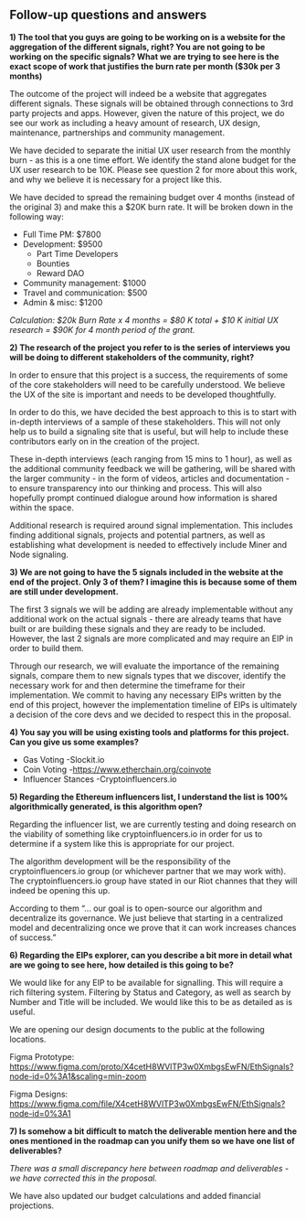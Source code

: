 ## Follow-up questions and answers

**1) The tool that you guys are going to be working on is a website for the aggregation of the different signals, right? You are not going to be working on the specific signals? What we are trying to see here is the exact scope of work that justifies the burn rate per month ($30k per 3 months)**

The outcome of the project will indeed be a website that aggregates different signals. These signals will be obtained through connections to 3rd party projects and apps. However, given the nature of this project, we do see our work as including a heavy amount of research, UX design, maintenance, partnerships and community management. 

We have decided to separate the initial UX user research from the monthly burn - as this is a one time effort. We identify the stand alone budget for the UX user research to be 10K. Please see question 2 for more about this work, and why we believe it is necessary for a project like this. 

We have decided to spread the remaining budget over 4 months (instead of the original 3) and make this a $20K burn rate. It will be broken down in the following way: 

- Full Time PM: $7800 
- Development: $9500
  - Part Time Developers 
  - Bounties
  - Reward DAO
- Community management: $1000
- Travel and communication: $500
- Admin & misc: $1200


*Calculation: $20k Burn Rate x 4 months = $80 K total + $10 K initial UX research = $90K for 4 month period of the grant.* 



**2) The research of the project you refer to is the series of interviews you will be doing to different stakeholders of the community, right?**

In order to ensure that this project is a success, the requirements of some of the core stakeholders will need to be carefully understood. We believe the UX of the site is important and needs to be developed thoughtfully.  

In order to do this, we have decided the best approach to this is to start with in-depth interviews of a sample of these stakeholders. This will not only help us to build a signaling site that is useful, but will help to include these contributors early on in the creation of the project. 

These in-depth interviews (each ranging from 15 mins to 1 hour), as well as the additional community feedback we will be gathering, will be shared with the larger community - in the form of videos, articles and documentation -  to ensure transparency into our thinking and process. This will also hopefully prompt continued dialogue around how information is shared within the space. 

Additional research is required around signal implementation. 
This includes finding additional signals, projects and potential partners, as well as establishing what development is needed to effectively include Miner and Node signaling. 

**3) We are not going to have the 5 signals included in the website at the end of the project. Only 3 of them? I imagine this is because some of them are still under development.**

The first 3 signals we will be adding are already implementable without any additional work on the actual signals - there are already teams that have built or are building these signals and they are ready to be included. However, the last 2 signals are more complicated and may require an EIP in order to build them. 

Through our research, we will evaluate the importance of the remaining signals, compare them to new signals types that we discover, identify the necessary work for and then determine the timeframe for their implementation. We commit to having any necessary EIPs written by the end of this project, however the implementation timeline of EIPs is ultimately a decision of the core devs and we decided to respect this in the proposal.


**4) You say you will be using existing tools and platforms for this project. Can you give us some examples?**

- Gas Voting
  -Slockit.io 
- Coin Voting
  -https://www.etherchain.org/coinvote
- Influencer Stances
  -Cryptoinfluencers.io


**5) Regarding the Ethereum influencers list, I understand the list is 100% algorithmically generated, is this algorithm open?**

Regarding the influencer list, we are currently testing and doing research on the viability of something like cryptoinfluencers.io in order for us to determine if a system like this is appropriate for our project.  

The algorithm development will be the responsibility of the cryptoinfluencers.io group (or whichever partner that we may work with). The cryptoinfluencers.io group have stated in our Riot channes that they will indeed be opening this up. 

According to them “... our goal is to open-source our algorithm and decentralize its governance. We just believe that starting in a centralized model and decentralizing once we prove that it can work increases chances of success.”


**6) Regarding the EIPs explorer, can you describe a bit more in detail what are we going to see here, how detailed is this going to be?**

We would like for any EIP to be available for signalling. This will require a rich filtering system. Filtering by Status and Category, as well as search by Number and Title will be included. We would like this to be as detailed as is useful.

We are opening our design documents to the public at the following locations.

Figma Prototype: https://www.figma.com/proto/X4cetH8WVlTP3w0XmbgsEwFN/EthSignals?node-id=0%3A1&scaling=min-zoom

Figma Designs: https://www.figma.com/file/X4cetH8WVlTP3w0XmbgsEwFN/EthSignals?node-id=0%3A1 


**7) Is somehow a bit difficult to match the deliverable mention here and the ones mentioned in the roadmap can you unify them so we have one list of deliverables?**

*There was a small discrepancy here between roadmap and deliverables - we have corrected this in the proposal.*

We have also updated our budget calculations and added financial projections. 
